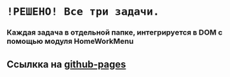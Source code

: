 # **`!РЕШЕНО! Все три задачи.`**
### **Каждая задача в отдельной папке, интегрируется в DOM с помощью модуля HomeWorkMenu**

## Ссылкка на [github-pages](https://rt-vinsent.github.io/ahj-homeworks-3/)